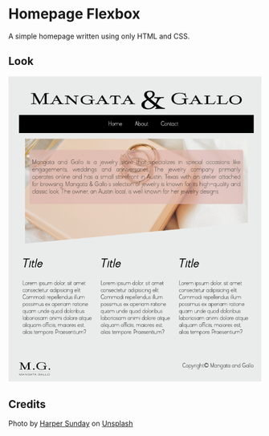 # Homepage Flexbox
A simple homepage written using only HTML and CSS.

## Look
![Homepage](assets/images/preview.png)

## Credits
Photo by <a href="https://unsplash.com/@harpersunday?utm_source=unsplash&utm_medium=referral&utm_content=creditCopyText">Harper Sunday</a> on <a href="https://unsplash.com/photos/bLkj9eNhW90?utm_source=unsplash&utm_medium=referral&utm_content=creditCopyText">Unsplash</a>

